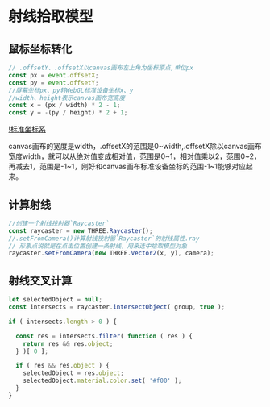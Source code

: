 # 射线拾取模型

## 鼠标坐标转化

```js
// .offsetY、.offsetX以canvas画布左上角为坐标原点,单位px
const px = event.offsetX;
const py = event.offsetY;
//屏幕坐标px、py转WebGL标准设备坐标x、y
//width、height表示canvas画布宽高度
const x = (px / width) * 2 - 1;
const y = -(py / height) * 2 + 1;
```
[!标准坐标系](./images/ray.jpg)

canvas画布的宽度是width，.offsetX的范围是0~width,.offsetX除以canvas画布宽度width，就可以从绝对值变成相对值，范围是0~1，相对值乘以2，范围0~2，再减去1，范围是-1~1，刚好和canvas画布标准设备坐标的范围-1~1能够对应起来。

## 计算射线

```js
//创建一个射线投射器`Raycaster`
const raycaster = new THREE.Raycaster();
//.setFromCamera()计算射线投射器`Raycaster`的射线属性.ray
// 形象点说就是在点击位置创建一条射线，用来选中拾取模型对象
raycaster.setFromCamera(new THREE.Vector2(x, y), camera);
```

## 射线交叉计算

```js
let selectedObject = null;
const intersects = raycaster.intersectObject( group, true );

if ( intersects.length > 0 ) {

  const res = intersects.filter( function ( res ) {
    return res && res.object;
  } )[ 0 ];

  if ( res && res.object ) {
    selectedObject = res.object;
    selectedObject.material.color.set( '#f00' );
  }
}
```
